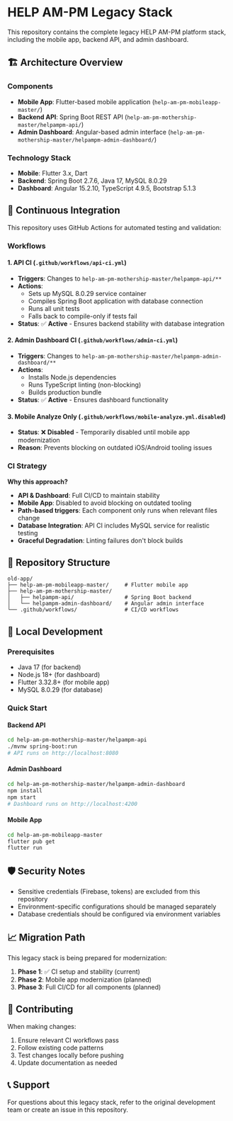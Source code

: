 # HELP AM-PM Legacy Stack

This repository contains the complete legacy HELP AM-PM platform stack, including the mobile app, backend API, and admin dashboard.

## 🏗️ Architecture Overview

### Components
- **Mobile App**: Flutter-based mobile application (`help-am-pm-mobileapp-master/`)
- **Backend API**: Spring Boot REST API (`help-am-pm-mothership-master/helpampm-api/`)
- **Admin Dashboard**: Angular-based admin interface (`help-am-pm-mothership-master/helpampm-admin-dashboard/`)

### Technology Stack
- **Mobile**: Flutter 3.x, Dart
- **Backend**: Spring Boot 2.7.6, Java 17, MySQL 8.0.29
- **Dashboard**: Angular 15.2.10, TypeScript 4.9.5, Bootstrap 5.1.3

## 🚀 Continuous Integration

This repository uses GitHub Actions for automated testing and validation:

### Workflows

#### 1. **API CI** (`.github/workflows/api-ci.yml`)
- **Triggers**: Changes to `help-am-pm-mothership-master/helpampm-api/**`
- **Actions**: 
  - Sets up MySQL 8.0.29 service container
  - Compiles Spring Boot application with database connection
  - Runs all unit tests
  - Falls back to compile-only if tests fail
- **Status**: ✅ **Active** - Ensures backend stability with database integration

#### 2. **Admin Dashboard CI** (`.github/workflows/admin-ci.yml`)
- **Triggers**: Changes to `help-am-pm-mothership-master/helpampm-admin-dashboard/**`
- **Actions**:
  - Installs Node.js dependencies
  - Runs TypeScript linting (non-blocking)
  - Builds production bundle
- **Status**: ✅ **Active** - Ensures dashboard functionality

#### 3. **Mobile Analyze Only** (`.github/workflows/mobile-analyze.yml.disabled`)
- **Status**: ❌ **Disabled** - Temporarily disabled until mobile app modernization
- **Reason**: Prevents blocking on outdated iOS/Android tooling issues

### CI Strategy

**Why this approach?**
- **API & Dashboard**: Full CI/CD to maintain stability
- **Mobile App**: Disabled to avoid blocking on outdated tooling
- **Path-based triggers**: Each component only runs when relevant files change
- **Database Integration**: API CI includes MySQL service for realistic testing
- **Graceful Degradation**: Linting failures don't block builds

## 📁 Repository Structure

```
old-app/
├── help-am-pm-mobileapp-master/     # Flutter mobile app
├── help-am-pm-mothership-master/
│   ├── helpampm-api/                # Spring Boot backend
│   └── helpampm-admin-dashboard/    # Angular admin interface
└── .github/workflows/               # CI/CD workflows
```

## 🔧 Local Development

### Prerequisites
- Java 17 (for backend)
- Node.js 18+ (for dashboard)
- Flutter 3.32.8+ (for mobile app)
- MySQL 8.0.29 (for database)

### Quick Start

#### Backend API
```bash
cd help-am-pm-mothership-master/helpampm-api
./mvnw spring-boot:run
# API runs on http://localhost:8080
```

#### Admin Dashboard
```bash
cd help-am-pm-mothership-master/helpampm-admin-dashboard
npm install
npm start
# Dashboard runs on http://localhost:4200
```

#### Mobile App
```bash
cd help-am-pm-mobileapp-master
flutter pub get
flutter run
```

## 🛡️ Security Notes

- Sensitive credentials (Firebase, tokens) are excluded from this repository
- Environment-specific configurations should be managed separately
- Database credentials should be configured via environment variables

## 📈 Migration Path

This legacy stack is being prepared for modernization:

1. **Phase 1**: ✅ CI setup and stability (current)
2. **Phase 2**: Mobile app modernization (planned)
3. **Phase 3**: Full CI/CD for all components (planned)

## 🤝 Contributing

When making changes:
1. Ensure relevant CI workflows pass
2. Follow existing code patterns
3. Test changes locally before pushing
4. Update documentation as needed

## 📞 Support

For questions about this legacy stack, refer to the original development team or create an issue in this repository. 